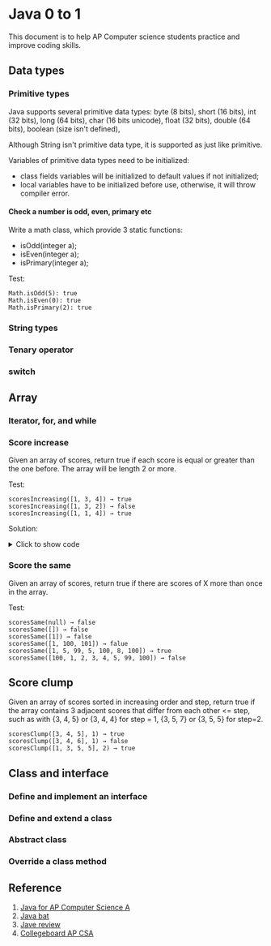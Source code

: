# Java 0 to 1

This document is to help AP Computer science students practice and improve coding skills.

## Data types

### Primitive types

Java supports several primitive data types: byte (8 bits), short (16 bits), int (32 bits), long (64 bits), char (16 bits unicode), float (32 bits), double (64 bits), boolean (size isn't defined), 

Although String isn't primitive data type, it is supported as just like primitive.

Variables of primitive data types need to be initialized:
- class fields variables will be initialized to default values if not initialized;
- local variables have to be initialized before use, otherwise, it will throw compiler error. 

#### Check a number is odd, even, primary etc

Write a math class, which provide 3 static functions:
- isOdd(integer a);
- isEven(integer a);
- isPrimary(integer a);

Test:

```
Math.isOdd(5): true
Math.isEven(0): true
Math.isPrimary(2): true
```

### String types

### Tenary operator

### switch

## Array

### Iterator, for, and while

### Score increase

Given an array of scores, return true if each score is equal or greater than the one before. The array will be length 2 or more.

Test:

```
scoresIncreasing([1, 3, 4]) → true
scoresIncreasing([1, 3, 2]) → false
scoresIncreasing([1, 1, 4]) → true
```

Solution:

<details>
<summary markdown='span'>Click to show code</summary>

```java
class ArrayUtils {
  public static boolean scoresIncreasing(final List<int> data) {
    for(int i = 1; i < data.size(); ++i) {
      if (data[i] < data[i-1]) return false;
    }
    return true;
  }

  public static void main(String[] args) {
    System.out.printf("scoresIncreasing([%s]) -> %b", data, scoresIncreasing(data));
  }
}
```

</details>

### Score the same

Given an array of scores, return true if there are scores of X more than once in the array. 

Test:

```
scoresSame(null) → false
scoresSame([]) → false
scoresSame([1]) → false
scoresSame([1, 100, 101]) → falue
scoresSame([1, 5, 99, 5, 100, 8, 100]) → true
scoresSame([100, 1, 2, 3, 4, 5, 99, 100]) → false
```

## Score clump

Given an array of scores sorted in increasing order and step, return true if the array contains 3 adjacent scores that differ from each other <= step, such as with {3, 4, 5} or {3, 4, 4} for step = 1, {3, 5, 7} or {3, 5, 5} for step=2.

```
scoresClump([3, 4, 5], 1) → true
scoresClump([3, 4, 6], 1) → false
scoresClump([1, 3, 5, 5], 2) → true
```

## Class and interface

### Define and implement an interface

### Define and extend a class

### Abstract class

### Override a class method

## Reference
1. [Java for AP Computer Science A](https://secure-media.collegeboard.org/digitalServices/pdf/ap/ap-computer-science-a-java-subset.pdf) 
2. [Java bat](https://codingbat.com/java/AP-1)
3. [Jave review](https://runestone.academy/runestone/books/published/apcsareview/index.html)
4. [Collegeboard AP CSA](https://apstudents.collegeboard.org/courses/ap-computer-science-a/assessment)

